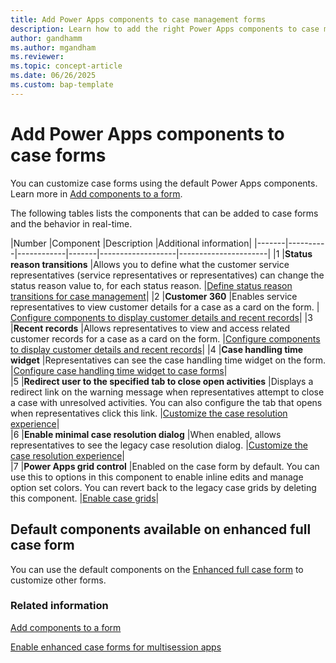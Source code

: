 ```yaml
---
title: Add Power Apps components to case management forms 
description: Learn how to add the right Power Apps components to case management forms.
author: gandhamm 
ms.author: mgandham
ms.reviewer:
ms.topic: concept-article
ms.date: 06/26/2025
ms.custom: bap-template 
---
```


# Add Power Apps components to case forms

You can customize case forms using the default Power Apps components. Learn more in [Add components to a form](/power-apps/maker/model-driven-apps/add-move-configure-or-delete-components-on-form).


The following tables lists the components that can be added to case forms and the behavior in real-time.

|Number |Component |Description |Additional information|
|-------|----------|------------|-------|-------------------|----------------------|
|1 |**Status reason transitions** |Allows you to define what the customer service representatives (service representatives or representatives) can change the status reason value to, for each status reason. |[Define status reason transitions for case management](define-status-reason-transitions-case-management.md#add-status-reason-transition)|
|2 |**Customer 360** |Enables service representatives to view customer details for a case as a card on the form. |  [Configure components to display customer details and recent records](add-display-components-to-case-form.md#add-the-customer-360-component-to-a-case-form)| 
|3 |**Recent records** |Allows representatives to view and access related customer records for a case as a card on the form. |[Configure components to display customer details and recent records](add-display-components-to-case-form.md#add-the-recent-records-component)|
|4 |**Case handling time widget** |Representatives can see the case handling time widget on the form. |[Configure case handling time widget to case forms](add-case-handling-time.md#enable-case-handling-time-widget)|  
|5 |**Redirect user to the specified tab to close open activities** |Displays a redirect link on the warning message when representatives attempt to close a case with unresolved activities. You can also configure the tab that opens when representatives click this link. |[Customize the case resolution experience](add-enhanced-case-management.md#redirect-users-to-a-specific-tab-to-close-the-open-activities-for-a-case)|    
|6 |**Enable minimal case resolution dialog** |When enabled, allows representatives to see the legacy case resolution dialog. |[Customize the case resolution experience](add-enhanced-case-management.md#disable-the-minimal-case-resolution-dialog)|   
|7 |**Power Apps grid control** |Enabled on the case form by default. You can use this to options in this component to enable inline edits and manage option set colors. You can revert back to the legacy case grids by deleting this component. |[Enable case grids](enable-case-grids.md)|


## Default components available on enhanced full case form

You can use the default components on the [Enhanced full case form](case-enh-config.md#view-default-components-available-on-enhanced-full-case-form) to customize other forms.


### Related information

[Add components to a form](/power-apps/maker/model-driven-apps/add-move-configure-or-delete-components-on-form)

[Enable enhanced case forms for multisession apps](case-enh-config.md)
